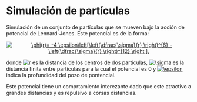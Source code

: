 # Simulación de partículas

Simulación de un conjunto de partículas que se mueven bajo la acción de potencial de Lennard-Jones.  Este potencial es de la forma:
<p align="center">
<a href="https://www.codecogs.com/eqnedit.php?latex=\phi(r)=&space;-4&space;\epsilon\left[\left(\dfrac{\sigma}{r}&space;\right)^{6}&space;-&space;\left(\dfrac{\sigma}{r}&space;\right)^{12}&space;\right&space;]," target="_blank"><img src="https://latex.codecogs.com/gif.latex?\phi(r)=&space;-4&space;\epsilon\left[\left(\dfrac{\sigma}{r}&space;\right)^{6}&space;-&space;\left(\dfrac{\sigma}{r}&space;\right)^{12}&space;\right&space;]," title="\phi(r)= -4 \epsilon\left[\left(\dfrac{\sigma}{r} \right)^{6} - \left(\dfrac{\sigma}{r} \right)^{12} \right ]," /></a>
 </p>
 donde <a href="https://www.codecogs.com/eqnedit.php?latex=r" target="_blank"><img src="https://latex.codecogs.com/gif.latex?r" title="r" /></a> es la distancia de los centros de dos partículas, <a href="https://www.codecogs.com/eqnedit.php?latex=\sigma" target="_blank"><img src="https://latex.codecogs.com/gif.latex?\sigma" title="\sigma" /></a> es la distancia finita entre partículas para la cual el potencial es 0 y <a href="https://www.codecogs.com/eqnedit.php?latex=\epsilon" target="_blank"><img src="https://latex.codecogs.com/gif.latex?\epsilon" title="\epsilon" /></a> indica la profundidad del pozo de pontencial.
 
 Este potencial tiene un comprtamiento interezante dado que este atractivo a grandes distancias y es repulsivo a corsas distancias.
